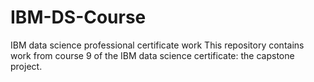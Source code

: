 # IBM-DS-Course
IBM data science professional certificate work
This repository contains work from course 9 of the IBM data science certificate: the capstone project.
